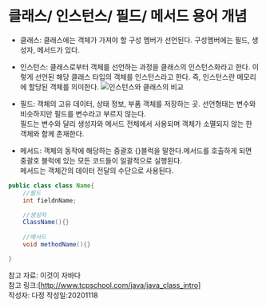 # 클래스/ 인스턴스/ 필드/ 메서드 용어 개념 



* 클래스: 클래스에는 객체가 가져야 할 구성 멤버가 선언된다. 구성멤버에는 필드, 생성자, 메서드가 있다.  


* 인스턴스: 클래스로부터 객체를 선언하는 과정을 클래스의 인스턴스화라고 한다. 이렇게 선언된 해당 클래스 타입의 객체를 인스턴스라고 한다. 즉, 인스턴스란 메모리에 할당된 객체를 의미한다.
![인스턴스와 클래스의 비교](https://mblogthumb-phinf.pstatic.net/20140327_163/29java_1395846889536LrUiY_PNG/20140327_001318.png?type=w2)


* 필드: 객체의 고유 데이터, 상태 정보, 부품 객체를 저장하는 곳. 선언형태는 변수와 비슷하지만 필드를 변수라고 부르지 않는다.  
필드는 변수와 달리 생성자와 메서드 전체에서 사용되며 객체가 소멸되지 않는 한 객체와 함께 존재한다.


* 메서드: 객체의 동작에 해당하는 중괄호 {}블럭을 말한다.메서드를 호출하게 되면 중괄호 블럭에 있는 모든 코드들이 일괄적으로 실행된다.  
 메서드는 객체간의 데이터 전달의 수단으로 사용된다. 

```java
public class class Name{
    //필드
    int fieldnName;

    //생성자
    ClassName(){}  
    
    //메서드
    void methodName(){}

}
```
참고 자료: 이것이 자바다  
참고 링크:[http://www.tcpschool.com/java/java_class_intro]  
작성자: 다정
작성일:20201118